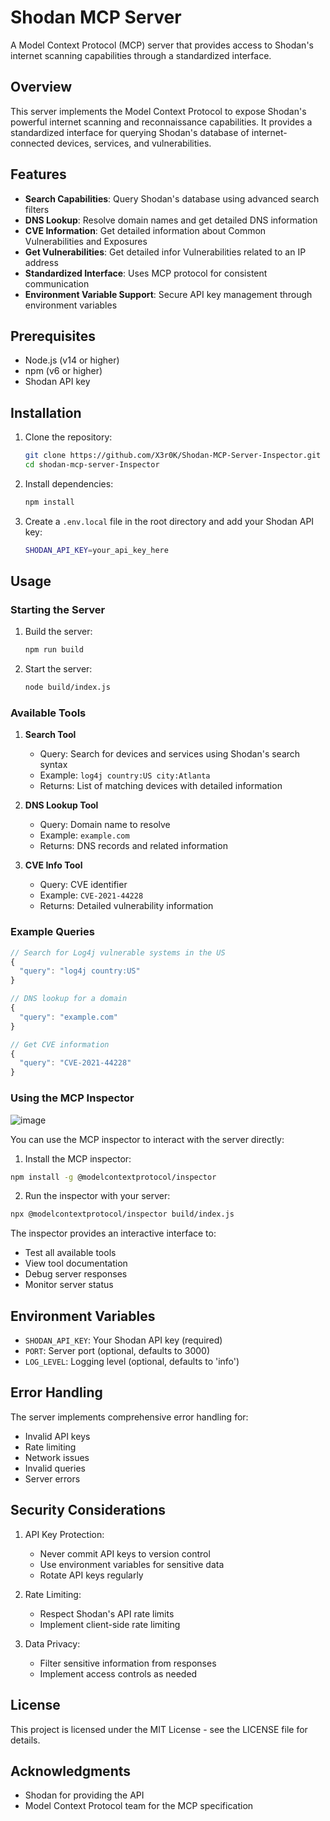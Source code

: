 # Shodan MCP Server

A Model Context Protocol (MCP) server that provides access to Shodan's internet scanning capabilities through a standardized interface.

## Overview

This server implements the Model Context Protocol to expose Shodan's powerful internet scanning and reconnaissance capabilities. It provides a standardized interface for querying Shodan's database of internet-connected devices, services, and vulnerabilities.

## Features

- **Search Capabilities**: Query Shodan's database using advanced search filters
- **DNS Lookup**: Resolve domain names and get detailed DNS information
- **CVE Information**: Get detailed information about Common Vulnerabilities and Exposures
- **Get Vulnerabilities**: Get detailed infor Vulnerabilities related to an IP address
- **Standardized Interface**: Uses MCP protocol for consistent communication
- **Environment Variable Support**: Secure API key management through environment variables

## Prerequisites

- Node.js (v14 or higher)
- npm (v6 or higher)
- Shodan API key

## Installation

1. Clone the repository:

    ```bash
    git clone https://github.com/X3r0K/Shodan-MCP-Server-Inspector.git
    cd shodan-mcp-server-Inspector
    ```

2. Install dependencies:

    ```bash
    npm install
    ```

3. Create a `.env.local` file in the root directory and add your Shodan API key:

    ```bash
    SHODAN_API_KEY=your_api_key_here
    ```

## Usage

### Starting the Server

1. Build the server:

    ```bash
    npm run build
    ```

2. Start the server:

    ```bash
    node build/index.js
    ```

### Available Tools

1. **Search Tool**
   - Query: Search for devices and services using Shodan's search syntax
   - Example: `log4j country:US city:Atlanta`
   - Returns: List of matching devices with detailed information

2. **DNS Lookup Tool**
   - Query: Domain name to resolve
   - Example: `example.com`
   - Returns: DNS records and related information

3. **CVE Info Tool**
   - Query: CVE identifier
   - Example: `CVE-2021-44228`
   - Returns: Detailed vulnerability information

### Example Queries

```javascript
// Search for Log4j vulnerable systems in the US
{
  "query": "log4j country:US"
}

// DNS lookup for a domain
{
  "query": "example.com"
}

// Get CVE information
{
  "query": "CVE-2021-44228"
}
```

### Using the MCP Inspector

![image](https://github.com/user-attachments/assets/81c5a0d8-c105-4a47-97ee-2905aa5bb6bc)


You can use the MCP inspector to interact with the server directly:

1. Install the MCP inspector:
```bash
npm install -g @modelcontextprotocol/inspector
```

2. Run the inspector with your server:
```bash
npx @modelcontextprotocol/inspector build/index.js
```

The inspector provides an interactive interface to:
- Test all available tools
- View tool documentation
- Debug server responses
- Monitor server status

## Environment Variables

- `SHODAN_API_KEY`: Your Shodan API key (required)
- `PORT`: Server port (optional, defaults to 3000)
- `LOG_LEVEL`: Logging level (optional, defaults to 'info')

## Error Handling

The server implements comprehensive error handling for:
- Invalid API keys
- Rate limiting
- Network issues
- Invalid queries
- Server errors

## Security Considerations

1. API Key Protection:
   - Never commit API keys to version control
   - Use environment variables for sensitive data
   - Rotate API keys regularly

2. Rate Limiting:
   - Respect Shodan's API rate limits
   - Implement client-side rate limiting

3. Data Privacy:
   - Filter sensitive information from responses
   - Implement access controls as needed


## License

This project is licensed under the MIT License - see the LICENSE file for details.

## Acknowledgments

- Shodan for providing the API
- Model Context Protocol team for the MCP specification

